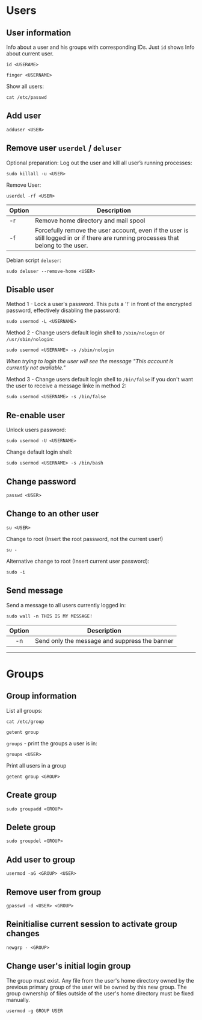 # Users
## User information

Info about a user and his groups with corresponding IDs. Just `id` shows Info about current user.

```shell
id <USERAME>
```

```shell
finger <USERNAME>
```

Show all users:

```shell
cat /etc/passwd
```

## Add user

```shell
adduser <USER>
```

## Remove user `userdel` / `deluser`

Optional preparation: Log out the user and kill all user’s running processes:  
```shell
sudo killall -u <USER>
```

Remove User:  
```shell
userdel -rf <USER>
```

| Option | Description                                                                                                                        |
| ------ | ---------------------------------------------------------------------------------------------------------------------------------- |
| -r     | Remove home directory and mail spool                                                                                               |
| -f     | Forcefully remove the user account, even if the user is still logged in or if there are running processes that belong to the user. | 

Debian script `deluser`:

```shell
sudo deluser --remove-home <USER>
```

## Disable user

Method 1 - Lock a user's password. This puts a '!' in front of the encrypted password, effectively disabling the password:

```shell
sudo usermod -L <USERNAME>
```

Method 2 - Change users default login shell to `/sbin/nologin` or `/usr/sbin/nologin`:

```shell
sudo usermod <USERNAME> -s /sbin/nologin
```

_When trying to login the user will see the message "This account is currently not available."_

Method 3 - Change users default login shell to `/bin/false` if you don't want the user to receive a message linke in method 2:

```shell
sudo usermod <USERNAME> -s /bin/false
```

## Re-enable user

Unlock users password:

```shell
sudo usermod -U <USERNAME>
```

Change default login shell:

```shell
sudo usermod <USERNAME> -s /bin/bash
```

## Change password

```shell
passwd <USER>
```

## Change to an other user

```shell
su <USER>
```

Change to root \(Insert the root password, not the current user\!\)
```shell
su -
```

Alternative change to root \(Insert current user password\):
```shell
sudo -i
```

## Send message

Send a message to all users currently logged in:
```shell
sudo wall -n THIS IS MY MESSAGE!
```

| Option | Description                                   |
|:------:| --------------------------------------------- |
|   -n   | Send only the message and suppress the banner | 

----------
# Groups 

## Group information

List all groups:

```shell
cat /etc/group
```

```shell
getent group
```

`groups` - print the groups a user is in:

```shell
groups <USER>
```

Print all users in a group

```shell
getent group <GROUP>
```

## Create group

```shell
sudo groupadd <GROUP>
```

## Delete group

```shell
sudo groupdel <GROUP>
```

## Add user to group

```shell
usermod -aG <GROUP> <USER>
```

## Remove user from group

```shell
gpasswd -d <USER> <GROUP>
```

## Reinitialise current session to activate group changes

```shell
newgrp - <GROUP>
```

## Change user's initial login group

The group must exist. Any file from the user's home directory owned by the previous primary group of the user will be owned by this new group. The group ownership of files outside of the user's home directory must be fixed manually.  

```shell
usermod -g GROUP USER
```

